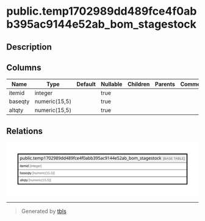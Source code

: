 # public.temp1702989dd489fce4f0abb395ac9144e52ab_bom_stagestock

## Description

## Columns

| Name | Type | Default | Nullable | Children | Parents | Comment |
| ---- | ---- | ------- | -------- | -------- | ------- | ------- |
| itemid | integer |  | true |  |  |  |
| baseqty | numeric(15,5) |  | true |  |  |  |
| altqty | numeric(15,5) |  | true |  |  |  |

## Relations

![er](public.temp1702989dd489fce4f0abb395ac9144e52ab_bom_stagestock.svg)

---

> Generated by [tbls](https://github.com/k1LoW/tbls)
